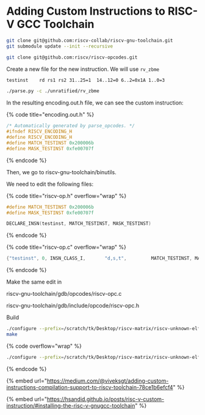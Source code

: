# Adding Custom Instructions to RISC-V GCC Toolchain



```bash
git clone git@github.com:riscv-collab/riscv-gnu-toolchain.git
git submodule update --init --recursive
```



```bash
git clone git@github.com:riscv/riscv-opcodes.git
```





Create a new file for the new instruction. We will use `rv_zbme`

```bash
testinst    rd rs1 rs2 31..25=1  14..12=0 6..2=0x1A 1..0=3
```



```bash
./parse.py -c ./unratified/rv_zbme
```



In the resulting encoding.out.h file, we can see the custom instruction:

{% code title="encoding.out.h" %}
```c
/* Automatically generated by parse_opcodes. */
#ifndef RISCV_ENCODING_H
#define RISCV_ENCODING_H
#define MATCH_TESTINST 0x200006b
#define MASK_TESTINST 0xfe00707f

```
{% endcode %}





Then, we go to riscv-gnu-toolchain/binutils.

We need to edit the following files:





{% code title="riscv-op.h" overflow="wrap" %}
```c
#define MATCH_TESTINST 0x200006b
#define MASK_TESTINST 0xfe00707f

DECLARE_INSN(testinst, MATCH_TESTINST, MASK_TESTINST)

```
{% endcode %}



{% code title="riscv-op.c" overflow="wrap" %}
```c
{"testinst", 0, INSN_CLASS_I,       "d,s,t",         MATCH_TESTINST, MASK_TESTINST, match_opcode, 0 },

```
{% endcode %}



Make the same edit in

riscv-gnu-toolchain/gdb/opcodes/riscv-opc.c

riscv-gnu-toolchain/gdb/include/opcode/riscv-opc.h







Build

```bash
./configure --prefix=/scratch/tk/Desktop/riscv-matrix/riscv-unknown-elf/
make
```

{% code overflow="wrap" %}
```bash
./configure --prefix=/scratch/tk/Desktop/riscv-matrix/riscv-unknown-elf/ --with-cmodel=medany --enable-multilib
```
{% endcode %}













{% embed url="https://medium.com/@viveksgt/adding-custom-instructions-compilation-support-to-riscv-toolchain-78ce1b6efcf4" %}

{% embed url="https://hsandid.github.io/posts/risc-v-custom-instruction/#installing-the-risc-v-gnugcc-toolchain" %}
